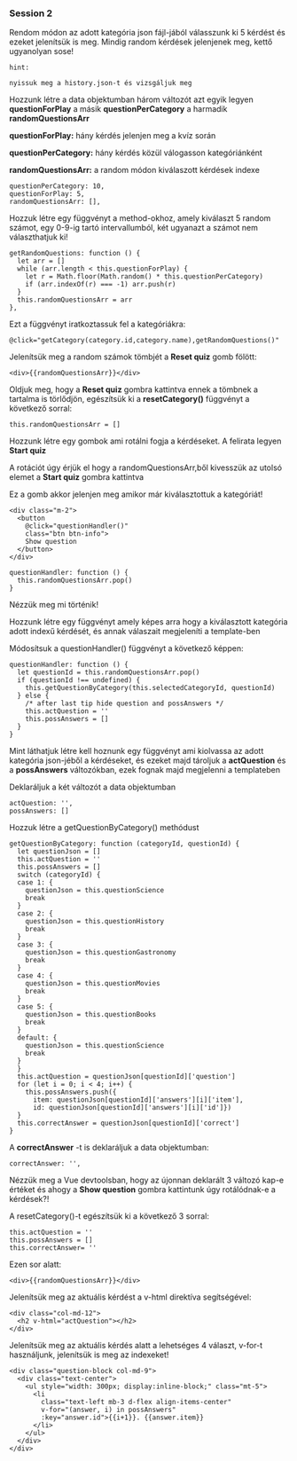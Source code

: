 ### Session 2
Rendom módon az adott kategória json fájl-jából válasszunk ki 5 kérdést és ezeket jelenítsük is meg. 
Mindig random kérdések jelenjenek meg, kettő ugyanolyan sose!

```hint:```

```nyissuk meg a history.json-t és vizsgáljuk meg```

Hozzunk létre a data objektumban három változót azt egyik legyen <b>questionForPlay</b> a másik <b>questionPerCategory</b> a harmadik
<b>randomQuestionsArr</b> 

<b>questionForPlay:</b> hány kérdés jelenjen meg a kvíz során

<b>questionPerCategory:</b> hány kérdés közül válogasson kategóriánként

<b>randomQuestionsArr:</b> a random módon kiválaszott kérdések indexe

```angular2html
questionPerCategory: 10,
questionForPlay: 5,
randomQuestionsArr: [],
```

Hozzuk létre egy függvényt a method-okhoz, amely kiválaszt 5 random számot, egy 0-9-ig tartó intervallumból, két ugyanazt a számot nem választhatjuk ki!

```angular2html
getRandomQuestions: function () {
  let arr = []
  while (arr.length < this.questionForPlay) {
    let r = Math.floor(Math.random() * this.questionPerCategory)
    if (arr.indexOf(r) === -1) arr.push(r)
  }
  this.randomQuestionsArr = arr
},
```

Ezt a függvényt iratkoztassuk fel a kategóriákra:

```angular2html
@click="getCategory(category.id,category.name),getRandomQuestions()"
```

Jelenítsük meg a random számok tömbjét a <b>Reset quiz</b> gomb fölött:

```angular2html
<div>{{randomQuestionsArr}}</div>
```

Oldjuk meg, hogy a <b>Reset quiz</b> gombra kattintva ennek a tömbnek a tartalma is törlődjön, egészítsük ki a <b>resetCategory()</b> függvényt a következő sorral: 

```angular2html
this.randomQuestionsArr = []
```

Hozzunk létre egy gombok ami rotálni fogja a kérdéseket. 
A felirata legyen <b>Start quiz</b>

A rotációt úgy érjük el hogy a randomQuestionsArr,ből kivesszük az utolsó elemet a <b>Start quiz</b> gombra kattintva

Ez a gomb akkor jelenjen meg amikor már kiválasztottuk a kategóriát!


```angular2html
<div class="m-2">
  <button
    @click="questionHandler()"
    class="btn btn-info">
    Show question
  </button>
</div>
```

```angular2html
questionHandler: function () {
  this.randomQuestionsArr.pop()
}
```

Nézzük meg mi történik!

Hozzunk létre egy függvényt amely képes arra hogy a kiválasztott kategória adott indexű kérdését, és annak válaszait megjeleníti a template-ben

Módosítsuk a questionHandler() függvényt a következő képpen:

```angular2html
questionHandler: function () {
  let questionId = this.randomQuestionsArr.pop()
  if (questionId !== undefined) {
    this.getQuestionByCategory(this.selectedCategoryId, questionId)
  } else {
    /* after last tip hide question and possAnswers */
    this.actQuestion = ''
    this.possAnswers = []
  }
}
```

Mint láthatjuk létre kell hoznunk egy függvényt ami kiolvassa az adott kategória json-jéből a kérdéseket, és ezeket majd tároljuk a <b>actQuestion</b> és a <b>possAnswers</b> változókban, ezek fognak majd megjelenni a templateben

Deklaráljuk a két változót a data objektumban
```angular2html
actQuestion: '',
possAnswers: []
```

Hozzuk létre a getQuestionByCategory() methódust

```angular2html
getQuestionByCategory: function (categoryId, questionId) {
  let questionJson = []
  this.actQuestion = ''
  this.possAnswers = []
  switch (categoryId) {
  case 1: {
    questionJson = this.questionScience
    break
  }
  case 2: {
    questionJson = this.questionHistory
    break
  }
  case 3: {
    questionJson = this.questionGastronomy
    break
  }
  case 4: {
    questionJson = this.questionMovies
    break
  }
  case 5: {
    questionJson = this.questionBooks
    break
  }
  default: {
    questionJson = this.questionScience
    break
  }
  }
  this.actQuestion = questionJson[questionId]['question']
  for (let i = 0; i < 4; i++) {
    this.possAnswers.push({
      item: questionJson[questionId]['answers'][i]['item'],
      id: questionJson[questionId]['answers'][i]['id']})
  }
  this.correctAnswer = questionJson[questionId]['correct']
}
```

A <b>correctAnswer</b> -t is deklaráljuk a data objektumban:

```angular2html
correctAnswer: '',
```

Nézzük meg a Vue devtoolsban, hogy az újonnan deklarált 3 változó kap-e értéket és ahogy a <b>Show question</b> gombra kattintunk úgy rotálódnak-e a kérdések?!


A resetCategory()-t egészítsük ki a következő 3 sorral:

```angular2html
this.actQuestion = ''
this.possAnswers = []
this.correctAnswer= ''
```
Ezen sor alatt:
```angular2html
<div>{{randomQuestionsArr}}</div>
```
Jelenítsük meg az aktuális kérdést a v-html direktíva segítségével:

```angular2html
<div class="col-md-12">
  <h2 v-html="actQuestion"></h2>
</div>
```

Jelenítsük meg az aktuális kérdés alatt a lehetséges 4 választ, v-for-t használjunk, jelenítsük is meg az indexeket!

```angular2html
<div class="question-block col-md-9">
  <div class="text-center">
    <ul style="width: 300px; display:inline-block;" class="mt-5">
      <li
        class="text-left mb-3 d-flex align-items-center"
        v-for="(answer, i) in possAnswers"
        :key="answer.id">{{i+1}}. {{answer.item}}
      </li>
    </ul>
  </div>
</div>
```
